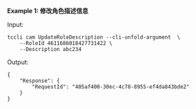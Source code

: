 **Example 1: 修改角色描述信息**



Input: 

```
tccli cam UpdateRoleDescription --cli-unfold-argument  \
    --RoleId 4611686018427731422 \
    --Description abc234
```

Output: 
```
{
    "Response": {
        "RequestId": "405af400-30ec-4c78-8955-ef4da843bde2"
    }
}
```

